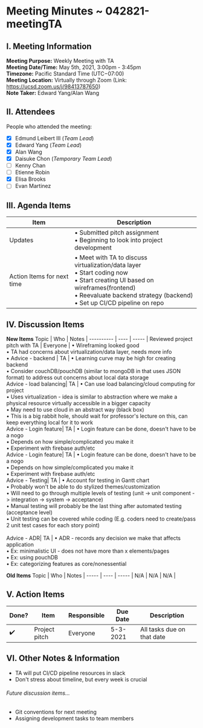 # Meeting Minutes ~ 042821-meetingTA
## I. Meeting Information
**Meeting Purpose:** Weekly Meeting with TA  
**Meeting Date/Time:** May 5th, 2021, 3:00pm - 3:45pm  
**Timezone:** Pacific Standard Time (UTC−07:00)  
**Meeting Location:** Virtually through Zoom (Link: https://ucsd.zoom.us/j/98413787650)  
**Note Taker:** Edward Yang/Alan Wang  

## II. Attendees
People who attended the meeting:
- [x] Edmund Leibert III (*Team Lead*)
- [x] Edward Yang (*Team Lead*)
- [x] Alan Wang
- [x] Daisuke Chon (*Temporary Team Lead*)
- [ ] Kenny Chan
- [ ] Etienne Robin
- [x] Elisa Brooks
- [ ] Evan Martinez

## III. Agenda Items

Item | Description
---- | ----
Updates | • Submitted pitch assignment<br>• Beginning to look into project development<br>
Action Items for next time | • Meet with TA to discuss virtualization/data layer <br>• Start coding now <br>• Start creating UI based on wireframes(frontend)<br>• Reevaluate backend strategy (backend) <br>• Set up CI/CD pipeline on repo


## IV. Discussion Items

**New Items**
Topic | Who  | Notes |
---------- | ---- | ----- |
Reviewed project pitch with TA | Everyone | • Wireframing looked good <br> • TA had concerns about virtualization/data layer, needs more info <br> • 
Advice - backend | TA | • Learning curve may be high for creating backend <br> • Consider couchDB/pouchDB (similar to mongoDB in that uses JSON format) to address out concerns about local data storage <br> 
Advice - load balancing| TA | • Can use load balancing/cloud computing for project <br> • Uses virtualization - idea is similar to abstraction where we make a physical resource virtually accessible in a bigger capacity <br>  • May need to use cloud in an abstract way (black box)<br>• This is a big rabbit hole, should wait for professor's lecture on this, can keep everything local for it to work<br> 
Advice - Login feature| TA | • Login feature can be done, doesn't have to be a nogo<br> • Depends on how simple/complicated you make it<br> • Experiment with firebase auth/etc<br>
Advice - Login feature| TA | • Login feature can be done, doesn't have to be a nogo<br> • Depends on how simple/complicated you make it<br> • Experiment with firebase auth/etc<br>
Advice - Testing| TA | • Account for testing in Gantt chart<br> • Probably won't be able to do stylized themes/customization<br> • Will need to go through multiple levels of testing  (unit -> unit component -> integration -> system -> acceptance)<br>• Manual testing will probably be the last thing after automated testing (acceptance level)<br>• Unit testing can be covered while coding (E.g. coders need to create/pass 2 unit test cases for each story point)<br>  
Advice - ADR| TA | • ADR - records any decision we make that affects application<br> • Ex: minimalistic UI - does not have more than x elements/pages<br>• Ex: using pouchDB<br>• Ex: categorizing features as core/nonessential<br>  

**Old Items**
Topic | Who  | Notes |
----- | ---- | ----- |
N/A  | N/A  | N/A |


## V. Action Items
| Done? | Item | Responsible  | Due Date  | Description  |
| ----- | ---- | ------------ | --------- | --------- |
| ✔️   | Project pitch | Everyone | 5-3-2021  | All tasks due on that date |

## VI. Other Notes & Information
- TA will put CI/CD pipeline resources in slack
- Don't stress about timeline, but every week is crucial
###### Future discussion items...
- Git conventions for next meeting
- Assigning development tasks to team members
